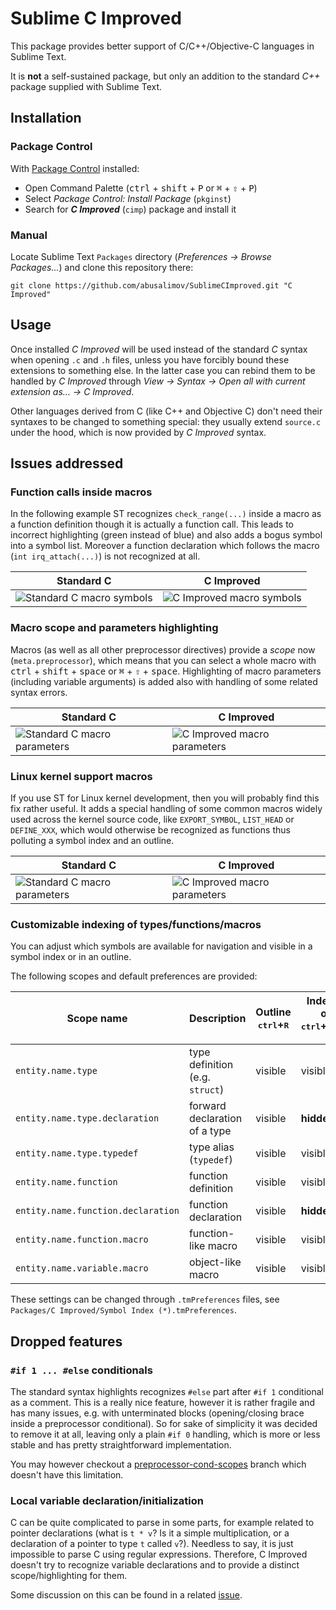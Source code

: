 Sublime C Improved
================

This package provides better support of C/C++/Objective-C languages in Sublime Text.

It is **not** a self-sustained package, but only an addition to the standard *C++* package supplied with Sublime Text.

Installation
---
### Package Control
With [Package Control](https://sublime.wbond.net/installation) installed:
 - Open Command Palette (<kbd>ctrl</kbd> + <kbd>shift</kbd> + <kbd>P</kbd> or <kbd>⌘</kbd> + <kbd>⇧</kbd> + <kbd>P</kbd>)
 - Select *Package Control: Install Package* (`pkginst`)
 - Search for ***C Improved*** (`cimp`) package and install it

### Manual
Locate Sublime Text `Packages` directory (*Preferences → Browse Packages...*)
and clone this repository there:

    git clone https://github.com/abusalimov/SublimeCImproved.git "C Improved"

Usage
---

Once installed *C Improved* will be used instead of the standard *C* syntax when opening `.c` and `.h` files, unless you have forcibly bound these extensions to something else.
In the latter case you can rebind them to be handled by *C Improved* through *View → Syntax → Open all with current extension as… → C Improved*.

Other languages derived from C (like C++ and Objective C) don't need their syntaxes to be changed to something special:
they usually extend `source.c` under the hood, which is now provided by *C Improved* syntax.

Issues addressed
---

### Function calls inside macros
In the following example ST recognizes `check_range(...)` inside a macro as a function definition though it is actually a function call.
This leads to incorrect highlighting (green instead of blue) and also adds a bogus symbol into a symbol list.
Moreover a function declaration which follows the macro (`int irq_attach(...)`) is not recognized at all.

Standard C | C Improved
---------- | ----------
![Standard C macro symbols](http://habrastorage.org/storage3/9ab/a6c/99c/9aba6c99c480b90e7cfb1a841f550787.png) | ![C Improved macro symbols](http://habrastorage.org/storage3/46a/476/c85/46a476c85af7ff8feb6395d4dfdb96ba.png)

### Macro scope and parameters highlighting
Macros (as well as all other preprocessor directives) provide a *scope* now (`meta.preprocessor`), which means that you can select a whole macro with <kbd>ctrl</kbd> + <kbd>shift</kbd> + <kbd>space</kbd> or <kbd>⌘</kbd> + <kbd>⇧</kbd> + <kbd>space</kbd>.
Highlighting of macro parameters (including variable arguments) is added also with handling of some related syntax errors.

Standard C | C Improved
---------- | ----------
![Standard C macro parameters](http://habrastorage.org/storage3/1f8/118/fda/1f8118fda926989ac597a36ab0466473.png) | ![C Improved macro parameters](http://habrastorage.org/storage3/f31/11a/004/f3111a004bb12c613e909eb16886f101.png)

### Linux kernel support macros
If you use ST for Linux kernel development, then you will probably find this fix rather useful.
It adds a special handling of some common macros widely used across the kernel source code, like `EXPORT_SYMBOL`, `LIST_HEAD` or `DEFINE_XXX`,
which would otherwise be recognized as functions thus polluting a symbol index and an outline.

Standard C | C Improved
---------- | ----------
![Standard C macro parameters](http://habrastorage.org/storage3/c7b/b01/316/c7bb01316e29e0994ec32aa212911a37.png) | ![C Improved macro parameters](http://habrastorage.org/storage3/024/daa/2ac/024daa2acbc19b9d6060faf59b23d12b.png)

### Customizable indexing of types/functions/macros
You can adjust which symbols are available for navigation and visible in a symbol index or in an outline.

The following scopes and default preferences are provided:

Scope name | Description | Outline<br/><kbd>ctrl</kbd>+<kbd>R</kbd> | Index (ST3 only)<br/><kbd>ctrl</kbd>+<kbd>shift</kbd>+<kbd>R</kbd>, <kbd>F12</kbd>
---------- | ----------- | ---------------------------------------- | -----
`entity.name.type`                 | type definition (e.g. `struct`)         | visible | visible
`entity.name.type.declaration`     | forward declaration of a type           | visible | **hidden**
`entity.name.type.typedef`         | type alias (`typedef`)                  | visible | visible
`entity.name.function`             | function definition                     | visible | visible
`entity.name.function.declaration` | function declaration                    | visible | **hidden**
`entity.name.function.macro`       | function-like macro                     | visible | visible
`entity.name.variable.macro`       | object-like macro                       | visible | visible

These settings can be changed through `.tmPreferences` files, see `Packages/C Improved/Symbol Index (*).tmPreferences`.

Dropped features
----------------

### `#if 1 ... #else` conditionals
The standard syntax highlights recognizes `#else` part after `#if 1` conditional as a comment. This is a really nice feature, however it is rather fragile and has many issues, e.g. with unterminated blocks (opening/closing brace inside a preprocessor conditional).
So for sake of simplicity it was decided to remove it at all, leaving only a plain `#if 0` handling, which is more or less stable and has pretty straightforward implementation.

You may however checkout a [preprocessor-cond-scopes](/abusalimov/SublimeCImproved/tree/preprocessor-cond-scopes) branch which doesn't have this limitation.

### Local variable declaration/initialization
C can be quite complicated to parse in some parts, for example related to pointer declarations (what is `t * v`? Is it a simple multiplication, or a declaration of a pointer to type `t` called `v`?). Needless to say, it is just impossible to parse C using regular expressions. Therefore, C Improved doesn't try to recognize variable declarations and to provide a distinct scope/highlighting for them.

Some discussion on this can be found in a related [issue](/abusalimov/SublimeCImproved/issues/8).

